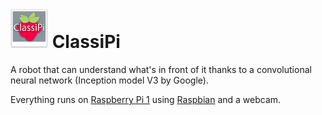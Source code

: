# <img src="/logo.png" width="60" alt="logo" /> ClassiPi


A robot that can understand what's in front of it thanks to a convolutional neural network (Inception model V3 by Google).

Everything runs on [Raspberry Pi 1](https://www.raspberrypi.org/products/model-b/) using [Raspbian](https://www.raspbian.org/) and a webcam.

